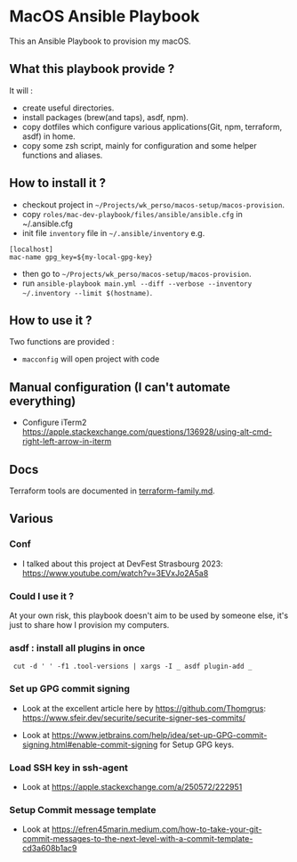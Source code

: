 # MacOS Ansible Playbook

This an Ansible Playbook to provision my macOS.

## What this playbook provide ?

It will :

* create useful directories.
* install packages (brew(and taps), asdf, npm).
* copy dotfiles which configure various applications(Git, npm, terraform, asdf) in home.
* copy some zsh script, mainly for configuration and some helper functions and aliases.

## How to install it ?

* checkout project in `~/Projects/wk_perso/macos-setup/macos-provision`.
* copy `roles/mac-dev-playbook/files/ansible/ansible.cfg` in ~/.ansible.cfg
* init file `inventory` file in `~/.ansible/inventory` e.g.

```text
[localhost]
mac-name gpg_key=${my-local-gpg-key}
```

* then go to `~/Projects/wk_perso/macos-setup/macos-provision`.
* run `ansible-playbook main.yml --diff --verbose --inventory ~/.inventory --limit $(hostname)`.

## How to use it ?

Two functions are provided :

* `macconfig` will open project with code

## Manual configuration (I can't automate everything)

* Configure iTerm2 <https://apple.stackexchange.com/questions/136928/using-alt-cmd-right-left-arrow-in-iterm>

## Docs

Terraform tools are documented in [terraform-family.md](docs/terraform-family.md).

## Various

### Conf

- I talked about this project at DevFest Strasbourg 2023: <https://www.youtube.com/watch?v=3EVxJo2A5a8>

### Could I use it ?

At your own risk, this playbook doesn't aim to be used by someone else, it's just to share how I provision my computers.

### asdf : install all plugins in once

```shell
 cut -d ' ' -f1 .tool-versions | xargs -I _ asdf plugin-add _
 ```

### Set up GPG commit signing

- Look at the excellent article here by https://github.com/Thomgrus: https://www.sfeir.dev/securite/securite-signer-ses-commits/

- Look at https://www.jetbrains.com/help/idea/set-up-GPG-commit-signing.html#enable-commit-signing for Setup GPG keys.

### Load SSH key in ssh-agent

- Look at https://apple.stackexchange.com/a/250572/222951

### Setup Commit message template

- Look at https://efren45marin.medium.com/how-to-take-your-git-commit-messages-to-the-next-level-with-a-commit-template-cd3a608b1ac9
